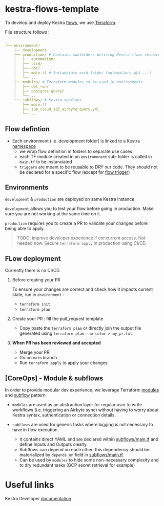 # kestra-flows-template

To develop and deploy Kestra [flows](https://kestra.io/docs/workflow-components/flow), we use [Terraform](https://kestra.io/docs/terraform/guides/configurations).

File structure follows :

```YAML
.
└── environment/
    ├── development
    ├── production/ # Contains subfolders defining Kestra flows resources
    │   ├── automation/
    │   ├── cicd/
    │   ├── dbt/
    │   ├── main.tf # Instanciate each folder (automation, dbt ...)
    │   └── ...
    ├── modules/ # Terraform modules to be used in environments
    │   ├── dbt_run/
    │   ├── postgres_query/
    │   └── ...
    └── subflows/ # Kestra subflows
        ├── main.tf
        ├── sub_cloud_sql_airbyte_query.yml
        └── ...
```

## Flow defintion

- Each environment (i.e. development folder) is linked to a Kestra [namespace](https://kestra.io/docs/workflow-components/namespace)
  - we wrap flow definition in folders to separate use cases
  - each TF module created in an `environmnent` sub-folder is called in `main.tf` to be instanciated
  - `triggers` are meant to be reusable to DRY our code. They should not be declared for a specific flow (except for [flow trigger](https://kestra.io/docs/workflow-components/triggers/flow-trigger))

## Environments

`development` & `production` are deployed on same Kestra instance.

`development` allows you to test your flow before going in production. Make sure you are not working at the same time on it.

`production` requires you to create a PR to validate your changes before being able to apply.

>TODO: improve developer experience if concurrent access. Not needed now. Secure `terraform apply` in production using CI/CD.

## FLow deployment

Currently there is no CI/CD.

1. Before creating your PR

    To ensure your changes are correct and check how it impacts current state, run in `environment` :
   - `terraform init`
   - `terraform plan`

2. Create your PR : fill the pull_request template

    - Copy paste the `terraform plan` or directly join the output file generated using `terraform plan -no-color > my_pr.txt`.

3. **When PR has been reviewed and accepted**

    - Merge your PR
    - Go on `main` branch
    - Run `terraform apply` to apply your changes

## [CoreOps] - Module & subflows

In order to provide modular dev experience, we leverage Terraform [modules](https://developer.hashicorp.com/terraform/language/modules/develop) and [subflow](https://kestra.io/docs/workflow-components/subflows) pattern.

- `modules` are used as an abstraction layer for regular user to write workflows (i.e. triggering an Airbyte sync) without having to worry about Kestra syntax, authentication or connection details.

- `subflows` are used for generic tasks where logging is not necessary to have in flow execution.
  - It contains direct YAML and are declared within [subflows/main.tf](subflows/main.tf) and define Inputs and Outputs clearly.
  - Subflows can depend on each other, this dependency should be materialized by `depends_on` field in [subflows/main.tf](subflows/main.tf).
  - Can be used by `modules` to hide some non-necessary complexity and to dry redundant tasks (GCP secret retrieval for example)

# Useful links

Kestra Developer [documentation](https://kestra.io/docs/developer-guide)
